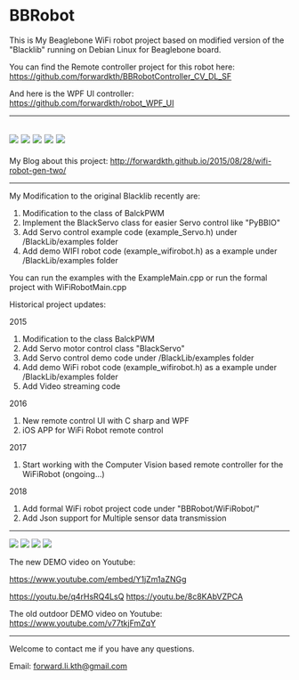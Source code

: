 # BBRobot
This is My Beaglebone WiFi robot project based on modified version of the "Blacklib" running on Debian Linux for Beaglebone board. 

You can find the Remote controller project for this robot here: https://github.com/forwardkth/BBRobotController_CV_DL_SF

And here is the WPF UI controller: https://github.com/forwardkth/robot_WPF_UI

-------------------------------------------------------------
![](http://ww4.sinaimg.cn/mw1024/74505a4cjw1f15bm3c82lj218g0xcqku.jpg)
![](https://wx4.sinaimg.cn/mw1024/74505a4cgy1fpvirumai6j23402c0e82.jpg)
![](https://wx2.sinaimg.cn/mw1024/74505a4cgy1fpvish1t10j23402c0kjm.jpg)
![](https://wx1.sinaimg.cn/mw1024/74505a4cgy1fpvis7nq6vj23402c0e82.jpg)
![](https://wx2.sinaimg.cn/mw1024/74505a4cgy1fpvira0vdvj21hw0sqk1f.jpg)
-------------------------------------------------------------

My Blog about this project: http://forwardkth.github.io/2015/08/28/wifi-robot-gen-two/ 

-------------------------------------------------------------

My Modification to the original Blacklib recently are:

1. Modification to the class of BalckPWM
2. Implement the BlackServo class for easier Servo control like "PyBBIO"
3. Add Servo control example code (example_Servo.h) under /BlackLib/examples folder
4. Add demo WIFI robot code (example_wifirobot.h) as a example under /BlackLib/examples folder

You can run the examples with the ExampleMain.cpp or run the formal project with WiFiRobotMain.cpp

Historical project updates:

2015
1. Modification to the class BalckPWM
2. Add Servo motor control class "BlackServo"
3. Add Servo control demo code under /BlackLib/examples folder
4. Add demo WiFi robot code (example_wifirobot.h) as a example under /BlackLib/examples folder
5. Add Video streaming code
		   
2016       
1. New remote control UI with C sharp and WPF
2. iOS APP for WiFi Robot remote control
		   
2017       
1. Start working with the Computer Vision based remote controller for the WiFiRobot (ongoing...)
    
2018       
1. Add formal WiFi robot project code under "BBRobot/WiFiRobot/"
2. Add Json support for Multiple sensor data transmission

------------------------------------------------------------
![](http://ww2.sinaimg.cn/mw690/74505a4cgw1evho2onxwsj21kw16o7wh.jpg)
![](http://ww1.sinaimg.cn/mw690/74505a4cgw1evgrdvaux5j21kw16o1if.jpg)
![](http://ww2.sinaimg.cn/large/74505a4cgw1f7oypkop58j20ku0fmn0o.jpg)
![](http://ww4.sinaimg.cn/large/74505a4cgw1f7oyqnelgnj20qo0qo79n.jpg)

The new DEMO video on Youtube:

https://www.youtube.com/embed/Y1jZm1aZNGg

https://youtu.be/q4rHsRQ4LsQ
https://youtu.be/8c8KAbVZPCA

The old outdoor DEMO video on Youtube:
https://www.youtube.com/v77tkjFmZqY

------------------------------------------------------------

Welcome to contact me if you have any questions.

Email: forward.li.kth@gmail.com
